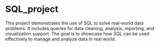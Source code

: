 # SQL_project
This project demonstrates the use of SQL to solve real-world data problems. It includes queries for data cleaning, analysis, reporting, and visualization support. The goal is to showcase how SQL can be used effectively to manage and analyze data in real world.
